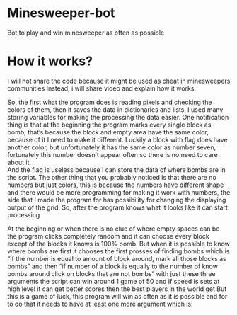 # Minesweeper-bot

Bot to play and win minesweeper as often as possible

# How it works? 
I will not share the code because it might be used as cheat in minesweepers communities
Instead, i will share video and explain how it works. 

So, the first what the program does is reading pixels and checking the colors of them, then it saves the data in dictionaries and lists, I used many storing variables for making the processing the data easier. One notification thing is that at the beginning the program marks every single block as bomb, that’s because the block and empty area have the same color, because of it I need to make it different. Luckily a block with flag does have another color, but unfortunately it has the same color as number seven, fortunately this number doesn’t appear often so there is no need to care about it.  
And the flag is useless because I can store the data of where bombs are in the script. 
The other thing that you probably noticed is that there are no numbers but just colors, this is because the numbers have different shape and there would be more programming for making it work with numbers, the side that I made the program for has possibility for changing the displaying output of the grid. 
So, after the program knows what it looks like it can start processing 

At the beginning or when there is no clue of where empty spaces can be the program clicks completely random and it can choose every block except of the blocks it knows is 100% bomb. 
But when it is possible to know where bombs are first it chooses the first prosses of finding bombs which is “if the number is equal to amount of block around, mark all those blocks as bombs” and  then “if number of a block is equally to the number of know bombs around click on blocks that are not bombs” with just these three arguments the script can win around 1 game of 50 and if speed is sets at high level it can get better scores then the best players in the world get
But this is a game of luck, this program will win as often as it is possible and for to do that it needs to have at least one more argument which is: 
